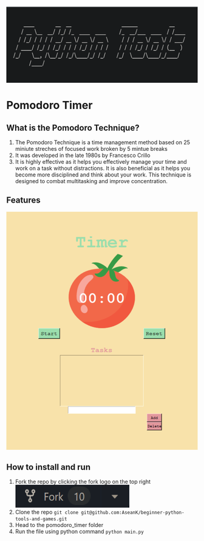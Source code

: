 <p align="center">
  <a href="https://github.com/AseanK/beginner-python-tools-and-games" target="_blank">
    <img src="../../images/tools_logo.png" width = "2560px" height = "200px">
  </a>
</p>

# Pomodoro Timer
<!-- Tools features -->
## What is the Pomodoro Technique?
1. The Pomodoro Technique is a time management method based on 25 miniute streches of focused work broken by 5 mintue breaks
2. It was developed in the late 1980s by Francesco Crillo
3. It is highly effective as it helps you effectively manage your time and work on a task without distractions. It is also beneficial as it helps you become more disciplined and think about your work. This technique is designed to combat multitasking and improve concentration.

## Features
<img src="../pomodoro_timer/screen_shot.png">

## How to install and run
1. Fork the repo by clicking the fork logo on the top right <img src="../../images/fork.png" width="300" height="60">
2. Clone the repo `git clone git@github.com:AseanK/beginner-python-tools-and-games.git`
3. Head to the pomodoro_timer folder
4. Run the file using python command `python main.py`